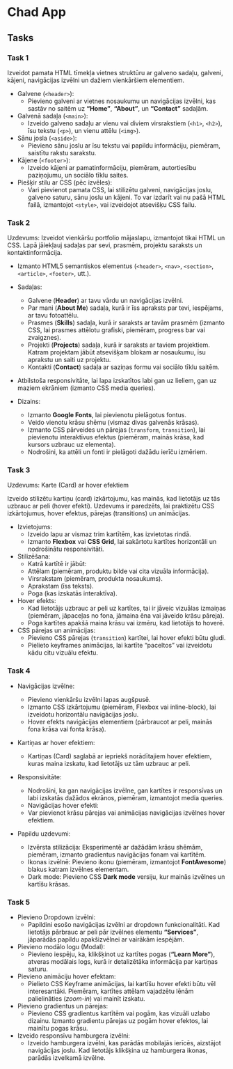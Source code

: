 # Chad App

## Tasks

### Task 1

Izveidot pamata HTML tīmekļa vietnes struktūru ar galveno sadaļu, galveni, kājeni, navigācijas izvēlni un dažiem
vienkāršiem elementiem.

* Galvene (`<header>`):
    * Pievieno galveni ar vietnes nosaukumu un navigācijas izvēlni, kas sastāv no saitēm uz **“Home”**, **“About”**, un
      **“Contact”** sadaļām.
* Galvenā sadaļa (`<main>`):
    * Izveido galveno sadaļu ar vienu vai diviem virsrakstiem (`<h1>`, `<h2>`), īsu tekstu (`<p>`), un vienu
      attēlu (`<img>`).
* Sānu josla (`<aside>`):
    * Pievieno sānu joslu ar īsu tekstu vai papildu informāciju, piemēram, saistītu rakstu sarakstu.
* Kājene (`<footer>`):
    * Izveido kājeni ar pamatinformāciju, piemēram, autortiesību paziņojumu, un sociālo tīklu saites.
* Piešķir stilu ar CSS (pēc izvēles):
    * Vari pievienot pamata CSS, lai stilizētu galveni, navigācijas joslu, galveno saturu, sānu joslu un kājeni. To var
      izdarīt vai nu pašā HTML failā, izmantojot `<style>`, vai izveidojot atsevišķu CSS failu.

### Task 2

Uzdevums: Izveidot vienkāršu portfolio mājaslapu, izmantojot tikai HTML un CSS. Lapā jāiekļauj sadaļas par sevi,
prasmēm, projektu saraksts un kontaktinformācija.

* Izmanto HTML5 semantiskos elementus (`<header>`, `<nav>`, `<section>`, `<article>`, `<footer>`, utt.).

* Sadaļas:
    * Galvene (**Header**) ar tavu vārdu un navigācijas izvēlni.
    * Par mani (**About Me**) sadaļa, kurā ir īss apraksts par tevi, iespējams, ar tavu fotoattēlu.
    * Prasmes (**Skills**) sadaļa, kurā ir saraksts ar tavām prasmēm (izmanto CSS, lai prasmes attēlotu grafiski,
      piemēram,
      progress bar vai zvaigznes).
    * Projekti (**Projects**) sadaļa, kurā ir saraksts ar taviem projektiem. Katram projektam jābūt atsevišķam blokam ar
      nosaukumu, īsu aprakstu un saiti uz projektu.
    * Kontakti (**Contact**) sadaļa ar saziņas formu vai sociālo tīklu saitēm.
* Atbilstoša responsivitāte, lai lapa izskatītos labi gan uz lieliem, gan uz maziem ekrāniem (izmanto CSS media
  queries).
* Dizains:
    * Izmanto **Google Fonts**, lai pievienotu pielāgotus fontus.
    * Veido vienotu krāsu shēmu (vismaz divas galvenās krāsas).
    * Izmanto CSS pārveides un pārejas (`transform`, `transition`), lai pievienotu interaktīvus efektus (piemēram,
      mainās
      krāsa, kad kursors uzbrauc uz elementa).
    * Nodrošini, ka attēli un fonti ir pielāgoti dažādu ierīču izmēriem.

### Task 3

Uzdevums: Karte (Card) ar hover efektiem

Izveido stilizētu kartiņu (card) izkārtojumu, kas mainās, kad lietotājs uz tās uzbrauc ar peli (hover efekti). Uzdevums
ir paredzēts, lai praktizētu CSS izkārtojumus, hover efektus, pārejas (transitions) un animācijas.

* Izvietojums:
    * Izveido lapu ar vismaz trim kartītēm, kas izvietotas rindā.
    * Izmanto **Flexbox** vai **CSS Grid**, lai sakārtotu kartītes horizontāli un nodrošinātu responsivitāti.
* Stilizēšana:
    * Katrā kartītē ir jābūt:
    * Attēlam (piemēram, produktu bilde vai cita vizuāla informācija).
    * Virsrakstam (piemēram, produkta nosaukums).
    * Aprakstam (īss teksts).
    * Poga (kas izskatās interaktīva).
* Hover efekts:
    * Kad lietotājs uzbrauc ar peli uz kartītes, tai ir jāveic vizuālas izmaiņas (piemēram, jāpaceļas no fona, jāmaina
      ēna vai jāveido krāsu pāreja).
    * Poga kartītes apakšā maina krāsu vai izmēru, kad lietotājs to hoverē.
* CSS pārejas un animācijas:
    * Pievieno CSS pārejas (`transition`) kartītei, lai hover efekti būtu gludi.
    * Pielieto keyframes animācijas, lai kartīte “paceltos” vai izveidotu kādu citu vizuālu efektu.

### Task 4

* Navigācijas izvēlne:
    * Pievieno vienkāršu izvēlni lapas augšpusē.
    * Izmanto CSS izkārtojumu (piemēram, Flexbox vai inline-block), lai izveidotu horizontālu navigācijas joslu.
    * Hover efekts navigācijas elementiem (pārbraucot ar peli, mainās fona krāsa vai fonta krāsa).
* Kartiņas ar hover efektiem:
    * Kartiņas (Card) saglabā ar iepriekš norādītajiem hover efektiem, kuras maina izskatu, kad lietotājs uz tām uzbrauc
      ar peli.
* Responsivitāte:
    * Nodrošini, ka gan navigācijas izvēlne, gan kartītes ir responsīvas un labi izskatās dažādos ekrānos, piemēram,
      izmantojot media queries.
    * Navigācijas hover efekti:
    * Var pievienot krāsu pārejas vai animācijas navigācijas izvēlnes hover efektiem.

* Papildu uzdevumi:
    * Izvērsta stilizācija: Eksperimentē ar dažādām krāsu shēmām, piemēram, izmanto gradientus navigācijas fonam vai
      kartītēm.
    * Ikonas izvēlnē: Pievieno ikonu (piemēram, izmantojot **FontAwesome**) blakus katram izvēlnes elementam.
    * Dark mode: Pievieno CSS **Dark mode** versiju, kur mainās izvēlnes un kartīšu krāsas.

### Task 5

* Pievieno Dropdown izvēlni:
    * Papildini esošo navigācijas izvēlni ar dropdown funkcionalitāti. Kad lietotājs pārbrauc ar peli pār izvēlnes
      elementu **“Services”**, jāparādās papildu apakšizvēlnei ar vairākām iespējām.
* Pievieno modālo logu (Modal):
    * Pievieno iespēju, ka, klikšķinot uz kartītes pogas (**“Learn More”**), atveras modālais logs, kurā ir detalizētāka
      informācija par kartiņas saturu.
* Pievieno animāciju hover efektam:
    * Pielieto CSS Keyframe animācijas, lai kartīšu hover efekti būtu vēl interesantāki. Piemēram, kartītes attēlam
      vajadzētu lēnām palielināties (_zoom-in_) vai mainīt izskatu.
* Pievieno gradientus un pārejas:
    * Pievieno CSS gradientus kartītēm vai pogām, kas vizuāli uzlabo dizainu. Izmanto gradientu pārejas uz pogām hover
      efektos, lai mainītu pogas krāsu.
* Izveido responsīvu hamburgera izvēlni:
    * Izveido hamburgera izvēlni, kas parādās mobilajās ierīcēs, aizstājot navigācijas joslu. Kad lietotājs klikšķina uz
      hamburgera ikonas, parādās izvelkamā izvēlne.
